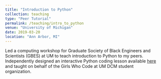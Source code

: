 ```yaml
---
title: "Introduction to Python"
collection: teaching
type: "Peer Tutorial"
permalink: /teaching/intro_to_python
venue: "University of Michigan"
date: 2019-03-20
location: "Ann Arbor, MI"
---
```


Led a computing workshop for Graduate Society of Black Engineers and Scientists (GBES) at UM to teach introduction to Python to my peers. Independently designed an interactive Python coding lesson available [here](https://github.com/GWC-DCMB/codeDemos/blob/master/python_plotting_climate.ipynb) and taught on behalf of the Girls Who Code at UM DCM student organization.
